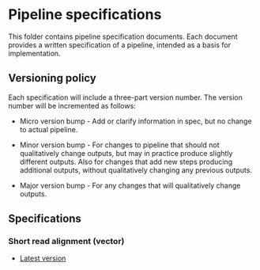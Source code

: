 # Pipeline specifications

This folder contains pipeline specification documents. Each document
provides a written specification of a pipeline, intended as a basis
for implementation.

## Versioning policy

Each specification will include a three-part version number. The
version number will be incremented as follows:

* Micro version bump - Add or clarify information in spec, but no
  change to actual pipeline.

* Minor version bump - For changes to pipeline that should not
  qualitatively change outputs, but may in practice produce slightly
  different outputs. Also for changes that add new steps producing
  additional outputs, without qualitatively changing any previous
  outputs.

* Major version bump - For any changes that will qualitatively change
  outputs.

## Specifications

### Short read alignment (vector)

* [Latest version](short-read-alignment-vector.md)
